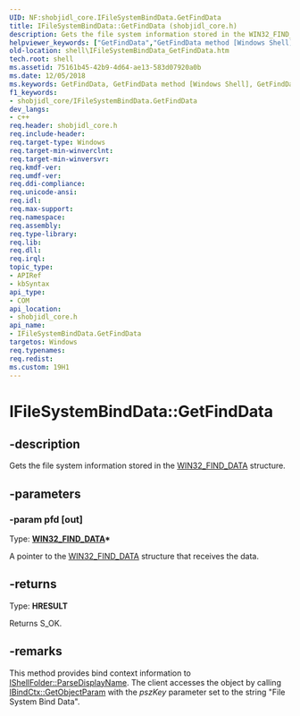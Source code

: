 ```yaml
---
UID: NF:shobjidl_core.IFileSystemBindData.GetFindData
title: IFileSystemBindData::GetFindData (shobjidl_core.h)
description: Gets the file system information stored in the WIN32_FIND_DATA structure.
helpviewer_keywords: ["GetFindData","GetFindData method [Windows Shell]","GetFindData method [Windows Shell]","IFileSystemBindData interface","IFileSystemBindData interface [Windows Shell]","GetFindData method","IFileSystemBindData.GetFindData","IFileSystemBindData::GetFindData","_shell_ifilesystembinddata_getfinddata","shell.IFileSystemBindData_GetFindData","shobjidl_core/IFileSystemBindData::GetFindData"]
old-location: shell\IFileSystemBindData_GetFindData.htm
tech.root: shell
ms.assetid: 75161b45-42b9-4d64-ae13-583d07920a0b
ms.date: 12/05/2018
ms.keywords: GetFindData, GetFindData method [Windows Shell], GetFindData method [Windows Shell],IFileSystemBindData interface, IFileSystemBindData interface [Windows Shell],GetFindData method, IFileSystemBindData.GetFindData, IFileSystemBindData::GetFindData, _shell_ifilesystembinddata_getfinddata, shell.IFileSystemBindData_GetFindData, shobjidl_core/IFileSystemBindData::GetFindData
f1_keywords:
- shobjidl_core/IFileSystemBindData.GetFindData
dev_langs:
- c++
req.header: shobjidl_core.h
req.include-header: 
req.target-type: Windows
req.target-min-winverclnt: 
req.target-min-winversvr: 
req.kmdf-ver: 
req.umdf-ver: 
req.ddi-compliance: 
req.unicode-ansi: 
req.idl: 
req.max-support: 
req.namespace: 
req.assembly: 
req.type-library: 
req.lib: 
req.dll: 
req.irql: 
topic_type:
- APIRef
- kbSyntax
api_type:
- COM
api_location:
- shobjidl_core.h
api_name:
- IFileSystemBindData.GetFindData
targetos: Windows
req.typenames: 
req.redist: 
ms.custom: 19H1
---
```


# IFileSystemBindData::GetFindData


## -description


Gets the file system information stored in the <a href="https://docs.microsoft.com/windows/desktop/api/minwinbase/ns-minwinbase-win32_find_dataa">WIN32_FIND_DATA</a> structure.



## -parameters




### -param pfd [out]

Type: <b><a href="https://docs.microsoft.com/windows/desktop/api/minwinbase/ns-minwinbase-win32_find_dataa">WIN32_FIND_DATA</a>*</b>

A pointer to the <a href="https://docs.microsoft.com/windows/desktop/api/minwinbase/ns-minwinbase-win32_find_dataa">WIN32_FIND_DATA</a> structure that receives the data.
        


## -returns



Type: <b>HRESULT</b>

Returns S_OK.




## -remarks



This method provides bind context information to <a href="https://docs.microsoft.com/windows/desktop/api/shobjidl_core/nf-shobjidl_core-ishellfolder-parsedisplayname">IShellFolder::ParseDisplayName</a>. The client accesses the object by calling <a href="https://docs.microsoft.com/windows/desktop/api/objidl/nf-objidl-ibindctx-getobjectparam">IBindCtx::GetObjectParam</a> with the <i>pszKey</i> parameter set to the string "File System Bind Data".
      



